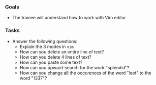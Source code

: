 
### Goals
- The trainee will understand how to work with Vim editor

### Tasks
- Answer the following questions:
  - Explain the 3 modes in `vim`
  - How can you delete an entire line of text?
  - How can you delete 4 lines of text?
  - How can you paste some text?
  - How can you upward-search for the work "splendid"?
  - How can you change all the occurences of the word "leet" to the word "1337"?